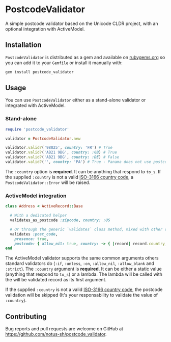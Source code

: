 # PostcodeValidator

A simple postcode validator based on the Unicode CLDR project, with an optional integration with ActiveModel.

## Installation

`PostcodeValidator` is distributed as a gem and available on [rubygems.org](https://rubygems.org/gems/postcode_validator) so you can add it to your `Gemfile` or install it manually with:

```ruby
gem install postcode_validator
```

## Usage

You can use `PostcodeValidator` either as a stand-alone validator or integrated with ActiveModel.

### Stand-alone

```ruby
require 'postcode_validator'

validator = PostcodeValidator.new

validator.valid?('98025', country: 'FR') # True
validator.valid?('AB21 9BG', country: :GB) # True
validator.valid?('AB21 9BG', country: :DE) # False
validator.valid?('', country: 'PA') # True - Panama does not use postcodes.
```

The `:country` option is **required**. It can be anything that respond to `to_s`.
If the supplied `:country` is not a valid [ISO-3166 country code](https://en.wikipedia.org/wiki/ISO_3166-1_alpha-2), a `PostcodeValidator::Error` will be raised.

### ActiveModel integration

```ruby
class Address < ActiveRecord::Base

  # With a dedicated helper
  validates_as_postcode :zipcode, country: :US

  # Or through the generic `validates` class method, mixed with other validators
  validates :post_code,
    presence: true,
    postcode: { allow_nil: true, country: -> { |record| record.country_code } }
end
```

The ActiveModel validator supports the same common arguments others standard validators do (`:if`, `:unless`, `:on`, `:allow_nil`, `:allow_blank` and `:strict`).
The `:country` argument is **required**. It can be either a static value (anything that respond to `to_s`) or a lambda. The lambda will be called with the will be validated record as its first argument.

If the supplied `:country` is not a valid [ISO-3166 country code](https://en.wikipedia.org/wiki/ISO_3166-1_alpha-2), the postcode validation will be skipped (It's your responsability to validate the value of `:country`).

## Contributing

Bug reports and pull requests are welcome on GitHub at https://github.com/notus-sh/postcode_validator.
